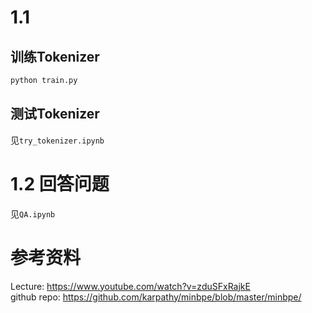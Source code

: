 # 1.1
## 训练Tokenizer
```python
python train.py
```
## 测试Tokenizer
见`try_tokenizer.ipynb`

# 1.2 回答问题
见`QA.ipynb`

# 参考资料
Lecture: https://www.youtube.com/watch?v=zduSFxRajkE \
github repo: https://github.com/karpathy/minbpe/blob/master/minbpe/


